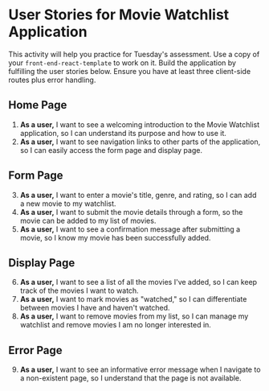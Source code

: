 
# User Stories for Movie Watchlist Application
This activity will help you practice for Tuesday's assessment. Use a copy of your `front-end-react-template` to work on it. Build the application by fulfilling the user stories below. Ensure you have at least three client-side routes plus error handling.  

## Home Page

1. **As a user,** I want to see a welcoming introduction to the Movie Watchlist application, so I can understand its purpose and how to use it.
2. **As a user,** I want to see navigation links to other parts of the application, so I can easily access the form page and display page.

## Form Page

3. **As a user,** I want to enter a movie's title, genre, and rating, so I can add a new movie to my watchlist.
4. **As a user,** I want to submit the movie details through a form, so the movie can be added to my list of movies.
5. **As a user,** I want to see a confirmation message after submitting a movie, so I know my movie has been successfully added.

## Display Page

6. **As a user,** I want to see a list of all the movies I've added, so I can keep track of the movies I want to watch.
7. **As a user,** I want to mark movies as "watched," so I can differentiate between movies I have and haven't watched.
8. **As a user,** I want to remove movies from my list, so I can manage my watchlist and remove movies I am no longer interested in.

## Error Page

9. **As a user,** I want to see an informative error message when I navigate to a non-existent page, so I understand that the page is not available.
